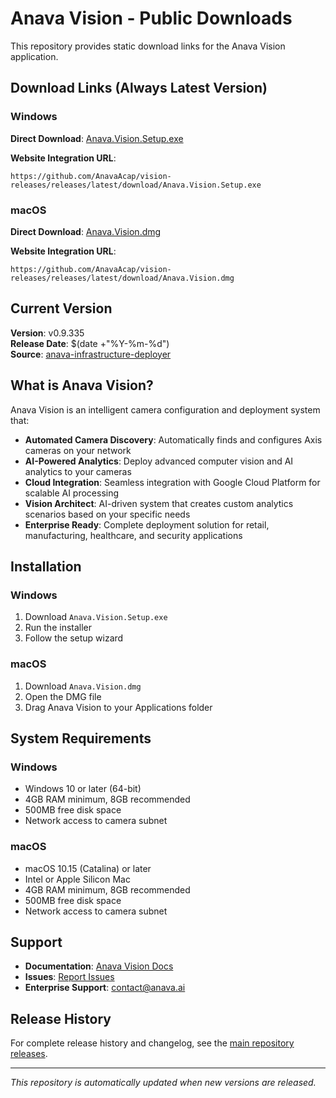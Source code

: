 # Anava Vision - Public Downloads

This repository provides static download links for the Anava Vision application.

## Download Links (Always Latest Version)

### Windows
**Direct Download**: [Anava.Vision.Setup.exe](https://github.com/AnavaAcap/vision-releases/releases/latest/download/Anava.Vision.Setup.exe)

**Website Integration URL**: 
```
https://github.com/AnavaAcap/vision-releases/releases/latest/download/Anava.Vision.Setup.exe
```

### macOS
**Direct Download**: [Anava.Vision.dmg](https://github.com/AnavaAcap/vision-releases/releases/latest/download/Anava.Vision.dmg)

**Website Integration URL**:
```
https://github.com/AnavaAcap/vision-releases/releases/latest/download/Anava.Vision.dmg
```

## Current Version

**Version**: v0.9.335  
**Release Date**: $(date +"%Y-%m-%d")  
**Source**: [anava-infrastructure-deployer](https://github.com/AnavaAcap/anava-infrastructure-deployer/releases/tag/v0.9.335)

## What is Anava Vision?

Anava Vision is an intelligent camera configuration and deployment system that:

- **Automated Camera Discovery**: Automatically finds and configures Axis cameras on your network
- **AI-Powered Analytics**: Deploy advanced computer vision and AI analytics to your cameras
- **Cloud Integration**: Seamless integration with Google Cloud Platform for scalable AI processing
- **Vision Architect**: AI-driven system that creates custom analytics scenarios based on your specific needs
- **Enterprise Ready**: Complete deployment solution for retail, manufacturing, healthcare, and security applications

## Installation

### Windows
1. Download `Anava.Vision.Setup.exe`
2. Run the installer
3. Follow the setup wizard

### macOS
1. Download `Anava.Vision.dmg`
2. Open the DMG file
3. Drag Anava Vision to your Applications folder

## System Requirements

### Windows
- Windows 10 or later (64-bit)
- 4GB RAM minimum, 8GB recommended
- 500MB free disk space
- Network access to camera subnet

### macOS
- macOS 10.15 (Catalina) or later
- Intel or Apple Silicon Mac
- 4GB RAM minimum, 8GB recommended
- 500MB free disk space
- Network access to camera subnet

## Support

- **Documentation**: [Anava Vision Docs](https://docs.anava.ai)
- **Issues**: [Report Issues](https://github.com/AnavaAcap/anava-infrastructure-deployer/issues)
- **Enterprise Support**: contact@anava.ai

## Release History

For complete release history and changelog, see the [main repository releases](https://github.com/AnavaAcap/anava-infrastructure-deployer/releases).

---

*This repository is automatically updated when new versions are released.*
